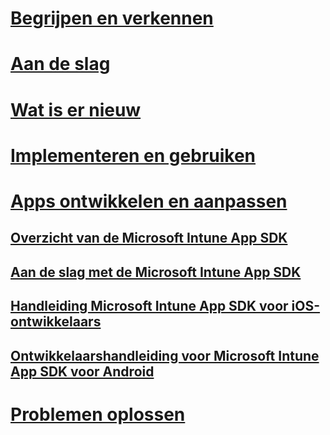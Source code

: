 # [Begrijpen en verkennen](/intune/understand-explore/introduction-to-microsoft-intune)
# [Aan de slag](/intune/get-started/what-to-know-before-you-start-microsoft-intune)
# [Wat is er nieuw](/intune/whats-new/whats-new-in-microsoft-intune)
# [Implementeren en gebruiken](/intune/deploy-use/overview-of-device-and-app-lifecycles-in-microsoft-intune)
# [Apps ontwikkelen en aanpassen](intune-app-sdk.md)
## [Overzicht van de Microsoft Intune App SDK](intune-app-sdk.md)
## [Aan de slag met de Microsoft Intune App SDK](intune-app-sdk-get-started.md)
## [Handleiding Microsoft Intune App SDK voor iOS-ontwikkelaars](intune-app-sdk-ios.md)
## [Ontwikkelaarshandleiding voor Microsoft Intune App SDK voor Android](intune-app-sdk-android.md)
# [Problemen oplossen](/intune/troubleshoot/how-to-get-support-for-microsoft-intune)


<!--HONumber=Oct16_HO2-->


